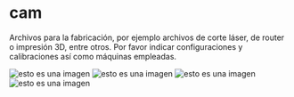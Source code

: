# cam

Archivos para la fabricación, por ejemplo archivos de corte láser, de router o impresión 3D, entre otros.
Por favor indicar configuraciones y calibraciones así como máquinas empleadas.

![esto es una imagen](https://repository-images.githubusercontent.com/489810453/f1561f63-1f73-49cc-a128-05d7ee51b4c4)
![esto es una imagen](https://repository-images.githubusercontent.com/489810453/a4759ebf-d690-4c7d-8639-7e1bdada35e3)
![esto es una imagen](https://repository-images.githubusercontent.com/489810453/d5b741bc-0aee-4e41-b452-bb276aea4bc6)
![esto es una imagen](https://repository-images.githubusercontent.com/489810453/59aa1d1b-b29e-4df1-bc04-a8f556daba16)


